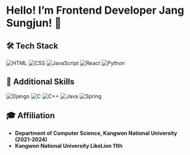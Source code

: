 

# Hello! I’m Frontend Developer Jang Sungjun! 👋  


## 🛠️ Tech Stack

![HTML](https://img.shields.io/badge/HTML5-%23E34F26.svg?&style=for-the-badge&logo=html5&logoColor=white)
![CSS](https://img.shields.io/badge/CSS3-%231572B6.svg?&style=for-the-badge&logo=css3&logoColor=white)
![JavaScript](https://img.shields.io/badge/JavaScript-%23F7DF1E.svg?&style=for-the-badge&logo=javascript&logoColor=black)
![React](https://img.shields.io/badge/React-%2361DAFB.svg?&style=for-the-badge&logo=react&logoColor=black)
![Python](https://img.shields.io/badge/Python-%233776AB.svg?&style=for-the-badge&logo=python&logoColor=white)

## 🌱 Additional Skills

![Django](https://img.shields.io/badge/Django-%23092E20.svg?&style=for-the-badge&logo=django&logoColor=white)
![C](https://img.shields.io/badge/C-%2300599C.svg?&style=for-the-badge&logo=c&logoColor=white)
![C++](https://img.shields.io/badge/C++-%2300599C.svg?&style=for-the-badge&logo=c%2B%2B&logoColor=white)
![Java](https://img.shields.io/badge/Java-%23ED8B00.svg?&style=for-the-badge&logo=java&logoColor=white)
![Spring](https://img.shields.io/badge/Spring-%236DB33F.svg?&style=for-the-badge&logo=spring&logoColor=white)

## 🎓 Affiliation

- **Department of Computer Science, Kangwon National University (2021-2024)**
- **Kangwon National University LikeLion 11th**

